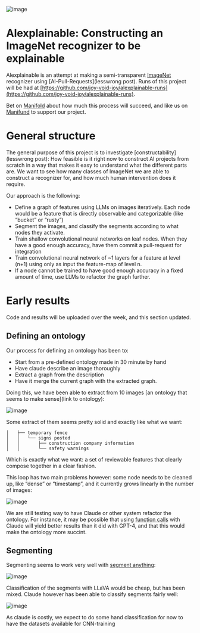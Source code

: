 ![image](https://github.com/joy-void-joy/alexplainable/assets/56257405/7db54cd9-ab71-4898-8fb6-83732476fc8e)

# Alexplainable: Constructing an ImageNet recognizer to be explainable

Alexplainable is an attempt at making a semi-transparent [ImageNet](https://www.image-net.org/) recognizer using [AI-Pull-Requests](lesswrong post). Runs of this project will be had at [https://github.com/joy-void-joy/alexplainable-runs](https://github.com/joy-void-joy/alexplainable-runs).

Bet on [Manifold](https://manifold.markets/news/will-constructability-actually-work) about how much this process will succeed, and like us on [Manifund](manifund) to support our project.

General structure
===
The general purpose of this project is to investigate [constructability](lesswrong post): How feasible is it right now to construct AI projects from scratch in a way that makes it easy to understand what the different parts are.
We want to see how many classes of ImageNet we are able to construct a recognizer for, and how much human intervention does it require.

Our approach is the following:
- Define a graph of features using LLMs on images iteratively. Each node would be a feature that is directly observable and categorizable (like “bucket” or “rusty”)
- Segment the images, and classify the segments according to what nodes they activate.
- Train shallow convolutional neural networks on leaf nodes. When they have a good enough accuracy, have them commit a pull-request for integration
- Train convolutional neural network of ~1 layers for a feature at level (n+1) using only as input the feature-map of level n.
- If a node cannot be trained to have good enough accuracy in a fixed amount of time, use LLMs to refactor the graph further.

Early results
===
Code and results will be uploaded over the week, and this section updated.

Defining an ontology
---
Our process for defining an ontology has been to:
- Start from a pre-defined ontology made in 30 minute by hand
- Have claude describe an image thoroughly
- Extract a graph from the description
- Have it merge the current graph with the extracted graph.
 
Doing this, we have been able to extract from 10 images [an ontology that seems to make sense](link to ontology):

![image](https://github.com/joy-void-joy/alexplainable/assets/56257405/e3dfda63-f3ed-4abd-adbd-d9710ab38e12)

Some extract of them seems pretty solid and exactly like what we want:
```
│   ├── temporary fence
│   │   └── signs posted
│   │       ├── construction company information
│   │       └── safety warnings
```
Which is exactly what we want: a set of reviewable features that clearly compose together in a clear fashion.

This loop has two main problems however: some node needs to be cleaned up, like  “dense” or “timestamp”, and it currently grows linearly in the number of images:

![image](https://github.com/joy-void-joy/alexplainable/assets/56257405/38187ac5-259b-4933-9c14-0977db6a5a54)

We are still testing way to have Claude or other system refactor the ontology. For instance, it may be possible that using [function calls](https://docs.anthropic.com/claude/docs/tool-use) with Claude will yield better results than it did with GPT-4, and that this would make the ontology more succint.

Segmenting
---
Segmenting seems to work very well with [segment anything](https://github.com/facebookresearch/segment-anything):

![image](https://github.com/joy-void-joy/alexplainable/assets/56257405/7c652491-6cc5-4e09-a70b-614d66f3c8d7)

Classification of the segments with LLaVA would be cheap, but has been mixed. Claude however has been able to classify segments fairly well:

![image](https://github.com/joy-void-joy/alexplainable/assets/56257405/070ad9c2-9bff-4808-b44b-b77f8557bdb4)

As claude is costly, we expect to do some hand classification for now to have the datasets available for CNN-training
